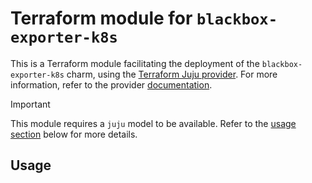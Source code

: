 # Terraform module for `blackbox-exporter-k8s`

This is a Terraform module facilitating the deployment of the `blackbox-exporter-k8s` charm,
using the [Terraform Juju provider](https://github.com/juju/terraform-provider-juju/).
For more information,
refer to the provider [documentation](https://registry.terraform.io/providers/juju/juju/latest/docs).

> [!IMPORTANT]
> This module requires a `juju` model to be available.
> Refer to the [usage section](#usage) below for more details.

## Usage

<!-- BEGIN_TF_DOCS -->
<!-- END_TF_DOCS -->
